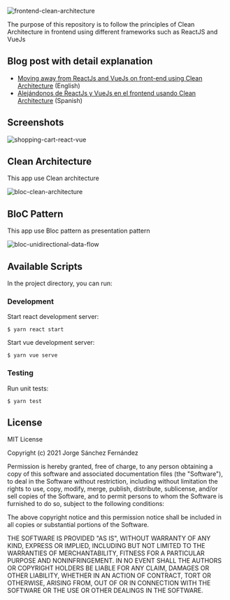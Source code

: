 ![frontend-clean-architecture](https://user-images.githubusercontent.com/5593590/118298368-aa221880-b4df-11eb-96d7-e72bfbecee62.png)


The purpose of this repository is to follow the principles of Clean Architecture in frontend using different frameworks such as ReactJS and VueJs

## Blog post with detail explanation

* [Moving away from ReactJs and VueJs on front-end using Clean Architecture](https://xurxodev.medium.com/frontend-clean-architecture-ca2592bd9d58) (English)
* [Alejándonos de ReactJs y VueJs en el frontend  usando Clean Architecture](https://xurxodev.com/frontend-clean_architecture) (Spanish)

## Screenshots

![shopping-cart-react-vue](https://user-images.githubusercontent.com/5593590/118297753-ddb07300-b4de-11eb-8ec9-23c3a14d1883.png)


## Clean Architecture

This app use Clean architecture

![bloc-clean-architecture](https://user-images.githubusercontent.com/5593590/82728951-03ec6a00-9cf4-11ea-8557-011a3dea7804.png)

## BloC Pattern

This app use Bloc pattern as presentation pattern

![bloc-unidirectional-data-flow](https://user-images.githubusercontent.com/5593590/118929889-6008bf00-b945-11eb-865a-1ca3df8d618e.png)


## Available Scripts

In the project directory, you can run:

### Development

Start react development server:
```
$ yarn react start
```

Start vue development server:
```
$ yarn vue serve
```

### Testing

Run unit tests:

```
$ yarn test
```

## License

MIT License

Copyright (c) 2021 Jorge Sánchez Fernández

Permission is hereby granted, free of charge, to any person obtaining a copy
of this software and associated documentation files (the "Software"), to deal
in the Software without restriction, including without limitation the rights
to use, copy, modify, merge, publish, distribute, sublicense, and/or sell
copies of the Software, and to permit persons to whom the Software is
furnished to do so, subject to the following conditions:

The above copyright notice and this permission notice shall be included in all
copies or substantial portions of the Software.

THE SOFTWARE IS PROVIDED "AS IS", WITHOUT WARRANTY OF ANY KIND, EXPRESS OR
IMPLIED, INCLUDING BUT NOT LIMITED TO THE WARRANTIES OF MERCHANTABILITY,
FITNESS FOR A PARTICULAR PURPOSE AND NONINFRINGEMENT. IN NO EVENT SHALL THE
AUTHORS OR COPYRIGHT HOLDERS BE LIABLE FOR ANY CLAIM, DAMAGES OR OTHER
LIABILITY, WHETHER IN AN ACTION OF CONTRACT, TORT OR OTHERWISE, ARISING FROM,
OUT OF OR IN CONNECTION WITH THE SOFTWARE OR THE USE OR OTHER DEALINGS IN THE
SOFTWARE.

